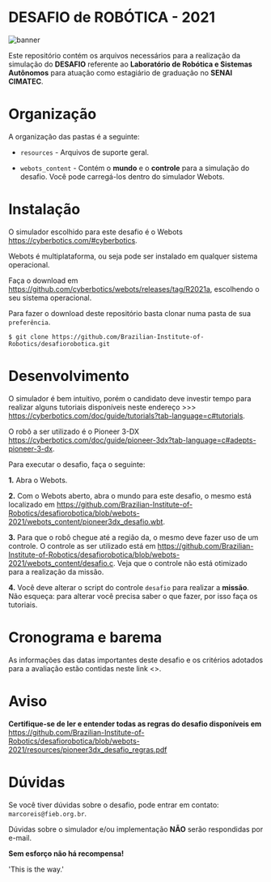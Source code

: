 # DESAFIO de ROBÓTICA - 2021

![banner](https://github.com/Brazilian-Institute-of-Robotics/desafiorobotica/blob/webots-2021/resources/banner.png)

Este repositório contém os arquivos necessários para a realização da simulação do **DESAFIO** referente ao **Laboratório de Robótica e Sistemas Autônomos** para atuação como estagiário de graduação no **SENAI CIMATEC**.

# Organização

A organização das pastas é a seguinte:

- `resources` - Arquivos de suporte geral.

- `webots_content` - Contém o **mundo** e o **controle** para a simulação do desafio. Você pode carregá-los dentro do simulador Webots.

# Instalação

O simulador escolhido para este desafio é o Webots <https://cyberbotics.com/#cyberbotics>.

Webots é multiplataforma, ou seja pode ser instalado em qualquer sistema operacional.

Faça o download em <https://github.com/cyberbotics/webots/releases/tag/R2021a>, escolhendo o seu sistema operacional.

Para fazer o download deste repositório basta clonar numa pasta de sua `preferência`.

```
$ git clone https://github.com/Brazilian-Institute-of-Robotics/desafiorobotica.git
``` 

# Desenvolvimento

O simulador é bem intuitivo, porém o candidato deve investir tempo para realizar alguns tutoriais disponíveis neste endereço >>> <https://cyberbotics.com/doc/guide/tutorials?tab-language=c#tutorials>.

O robô a ser utilizado é o Pioneer 3-DX <https://cyberbotics.com/doc/guide/pioneer-3dx?tab-language=c#adepts-pioneer-3-dx>.

Para executar o desafio, faça o seguinte:

**1.** Abra o Webots.

**2.** Com o Webots aberto, abra o mundo para este desafio, o mesmo está localizado em <https://github.com/Brazilian-Institute-of-Robotics/desafiorobotica/blob/webots-2021/webots_content/pioneer3dx_desafio.wbt>.
  
**3.** Para que o robô chegue até a região da, o mesmo deve fazer uso de um controle. O controle as ser utilizado está em <https://github.com/Brazilian-Institute-of-Robotics/desafiorobotica/blob/webots-2021/webots_content/desafio.c>. Veja que o controle não está otimizado para a realização da missão.

**4.** Você deve alterar o script do controle `desafio` para realizar a **missão**. Não esqueça: para alterar você precisa saber o que fazer, por isso faça os tutoriais.

# Cronograma e barema

As informações das datas importantes deste desafio e os critérios adotados para a avaliação estão contidas neste link <>.

# Aviso

**Certifique-se de ler e entender todas as regras do desafio disponíveis em** <https://github.com/Brazilian-Institute-of-Robotics/desafiorobotica/blob/webots-2021/resources/pioneer3dx_desafio_regras.pdf>


# Dúvidas

Se você tiver dúvidas sobre o desafio, pode entrar em contato: `marcoreis@fieb.org.br`.

Dúvidas sobre o simulador e/ou implementação **NÃO** serão respondidas por e-mail.


**Sem esforço não há recompensa!**

'This is the way.'
